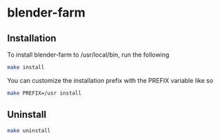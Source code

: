 # blender-farm

## Installation
To install blender-farm to /usr/local/bin, run the following
```sh
make install
```
You can customize the installation prefix with the PREFIX variable like so
```sh
make PREFIX=/usr install
```

## Uninstall
```sh
make uninstall
```

